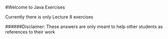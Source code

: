 #Welcome to Java Exercises

Currently there is only Lecture 8 exercises

######Disclaimer: These answers are only meant to help other students as references to their work
